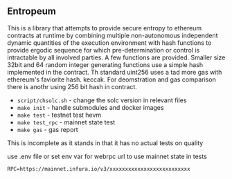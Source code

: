 Entropeum
---------

This is a library that attempts to provide secure entropy to ethereum contracts at runtime by combining multiple non-autonomous independent dynamic quantities of the execution environment with hash functions to provide ergodic sequence for which pre-determination or control is intractable by all involved parties.  A few functions are provided. Smaller size 32bit and 64 random integer generating functions use a simple hash implemented in the contract. Th standard uint256 uses a tad more gas with ethereum's faviorite hash. keccak. For deomstration and gas comparison there is anothr using 256 bit hash in contract. 



- ``script/chsolc.sh`` - change the solc version in relevant files
- ``make init``        - handle submodules and docker images
- ``make test``        - testnet test hevm
- ``make test_rpc``    - mainnet state test
- ``make gas``         - gas report

This is incomplete as it stands in that it has no actual tests on quality 

use .env file or set env var for webrpc url to use mainnet state in tests
```
RPC=https://mainnet.infura.io/v3/xxxxxxxxxxxxxxxxxxxxxxxxxx
```
